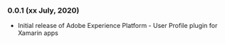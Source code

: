 ### 0.0.1 (xx July, 2020)
- Initial release of Adobe Experience Platform - User Profile plugin for Xamarin apps
